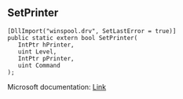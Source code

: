## SetPrinter

```
[DllImport("winspool.drv", SetLastError = true)]
public static extern bool SetPrinter(
   IntPtr hPrinter,
   uint Level,
   IntPtr pPrinter,
   uint Command
);
```

Microsoft documentation: [Link](https://learn.microsoft.com/en-us/windows/win32/printdocs/setprinter)

